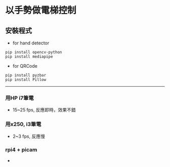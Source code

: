 # 以手勢做電梯控制

## 安裝程式

- for hand detector
```
pip install opencv-python
pip install mediapipe
```

- for QRCode
```
pip install pyzbar
pip install Pillow
```

----

### 用HP i7筆電
- 15~25 fps, 反應即時，效果不錯

### 用x250, i3筆電
- 2~3 fps, 反應慢

### rpi4 + picam
- 
